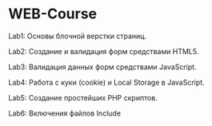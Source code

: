 # WEB-Course
 
Lab1: Основы блочной верстки страниц.

Lab2: Создание и валидация форм средствами HTML5.

Lab3: Валидация данных форм средствами  JavaScript.

Lab4: Работа с куки (cookie) и Local Storage в JavaScript.

Lab5: Создание простейших PHP скриптов. 

Lab6: Включения файлов Include
